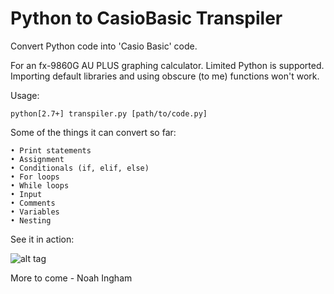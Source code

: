 Python to CasioBasic Transpiler
===============================

Convert Python code into 'Casio Basic' code.

For an fx-9860G AU PLUS graphing calculator.
Limited Python is supported. Importing default libraries and using obscure (to me) functions won't work.

Usage:

	python[2.7+] transpiler.py [path/to/code.py]


Some of the things it can convert so far:

    • Print statements
    • Assignment
    • Conditionals (if, elif, else)
    • For loops
    • While loops
    • Input
    • Comments
    • Variables
    • Nesting


See it in action:

![alt tag](http://i.imgur.com/yUZrIiv.png)

More to come - Noah Ingham
